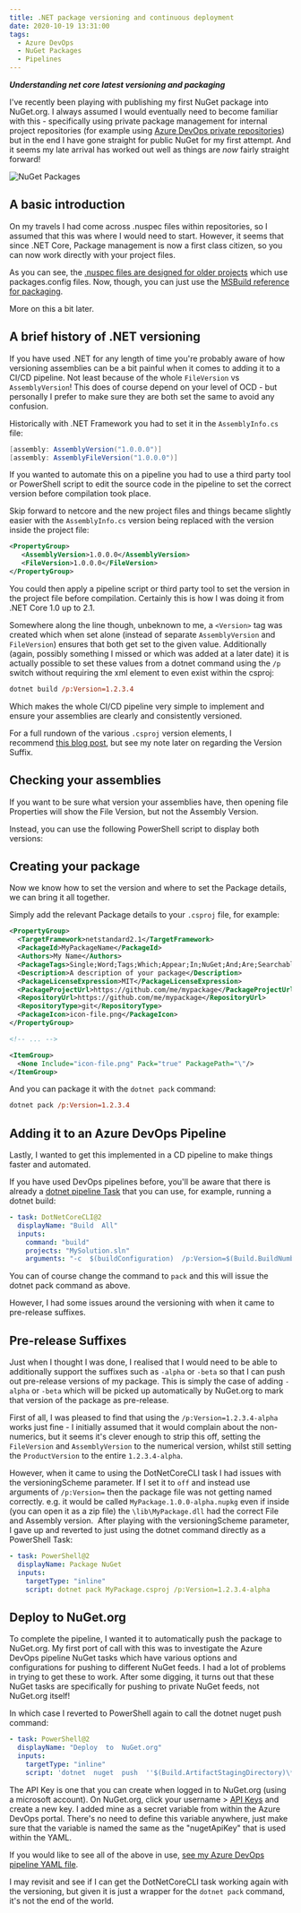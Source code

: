 ```yaml
---
title: .NET package versioning and continuous deployment
date: 2020-10-19 13:31:00
tags:
  - Azure DevOps
  - NuGet Packages
  - Pipelines
---
```


**_Understanding net core latest versioning and packaging_**

I've recently been playing with publishing my first NuGet package into NuGet.org. I always assumed I would eventually need to become familiar with this - specifically using private package management for internal project repositories (for example using [Azure DevOps private repositories](https://docs.microsoft.com/en-us/azure/devops/artifacts/get-started-nuget?view=azure-devops)) but in the end I have gone straight for public NuGet for my first attempt. And it seems my late arrival has worked out well as things are _now_ fairly straight forward!

![NuGet Packages](cartons.png "Source: digital designer https://pixabay.com/users/dapple-designers-7874104/")

## A basic introduction

On my travels I had come across .nuspec files within repositories, so I assumed that this was where I would need to start. However, it seems that since .NET Core, Package management is now a first class citizen, so you can now work directly with your project files.

As you can see, the [.nuspec files are designed for older projects](https://docs.microsoft.com/en-us/nuget/reference/nuspec#project-type-compatibility) which use packages.config files. Now, though, you can just use the [MSBuild reference for packaging](https://docs.microsoft.com/en-us/nuget/reference/msbuild-targets#pack-target).

More on this a bit later.

## A brief history of .NET versioning

If you have used .NET for any length of time you're probably aware of how versioning assemblies can be a bit painful when it comes to adding it to a CI/CD pipeline. Not least because of the whole `FileVersion` vs `AssemblyVersion`! This does of course depend on your level of OCD - but personally I prefer to make sure they are both set the same to avoid any confusion.

Historically with .NET Framework you had to set it in the `AssemblyInfo.cs` file:

```csharp
[assembly: AssemblyVersion("1.0.0.0")]
[assembly: AssemblyFileVersion("1.0.0.0")]
```

If you wanted to automate this on a pipeline you had to use a third party tool or PowerShell script to edit the source code in the pipeline to set the correct version before compilation took place.

Skip forward to netcore and the new project files and things became slightly easier with the `AssemblyInfo.cs` version being replaced with the version inside the project file:

```xml
<PropertyGroup>
   <AssemblyVersion>1.0.0.0</AssemblyVersion>
   <FileVersion>1.0.0.0</FileVersion>
</PropertyGroup>
```

You could then apply a pipeline script or third party tool to set the version in the project file before compilation. Certainly this is how I was doing it from .NET Core 1.0 up to 2.1.

Somewhere along the line though, unbeknown to me, a `<Version>` tag was created which when set alone (instead of separate `AssemblyVersion` and `FileVersion`) ensures that both get set to the given value. Additionally (again, possibly something I missed or which was added at a later date) it is actually possible to set these values from a dotnet command using the `/p` switch without requiring the xml element to even exist within the csproj:

```ps
dotnet build /p:Version=1.2.3.4
```

Which makes the whole CI/CD pipeline very simple to implement and ensure your assemblies are clearly and consistently versioned.

For a full rundown of the various `.csproj` version elements, I recommend [this blog post](https://andrewlock.net/version-vs-versionsuffix-vs-packageversion-what-do-they-all-mean/), but see my note later on regarding the Version Suffix.

## Checking your assemblies

If you want to be sure what version your assemblies have, then opening file Properties will show the File Version, but not the Assembly Version.

Instead, you can use the following PowerShell script to display both versions:

<script src="https://gist.github.com/oatsoda/5f1e7f7e5388810a78905f45007797b9.js"></script>

## Creating your package

Now we know how to set the version and where to set the Package details, we can bring it all together.

Simply add the relevant Package details to your `.csproj` file, for example:

```xml
<PropertyGroup>
  <TargetFramework>netstandard2.1</TargetFramework>
  <PackageId>MyPackageName</PackageId>
  <Authors>My Name</Authors>
  <PackageTags>Single;Word;Tags;Which;Appear;In;NuGet;And;Are;Searchable</PackageTags>
  <Description>A description of your package</Description>
  <PackageLicenseExpression>MIT</PackageLicenseExpression>
  <PackageProjectUrl>https://github.com/me/mypackage</PackageProjectUrl>
  <RepositoryUrl>https://github.com/me/mypackage</RepositoryUrl>
  <RepositoryType>git</RepositoryType>
  <PackageIcon>icon-file.png</PackageIcon>
</PropertyGroup>

<!-- ... -->

<ItemGroup>
  <None Include="icon-file.png" Pack="true" PackagePath="\"/>
</ItemGroup>
```

And you can package it with the `dotnet pack` command:

```ps
dotnet pack /p:Version=1.2.3.4
```

## Adding it to an Azure DevOps Pipeline

Lastly, I wanted to get this implemented in a CD pipeline to make things faster and automated.

If you have used DevOps pipelines before, you'll be aware that there is already a [dotnet pipeline Task](https://docs.microsoft.com/en-us/azure/devops/pipelines/tasks/build/dotnet-core-cli?view=azure-devops) that you can use, for example, running a dotnet build:

```yml
- task: DotNetCoreCLI@2
  displayName: "Build  All"
  inputs:
    command: "build"
    projects: "MySolution.sln"
    arguments: "-c  $(buildConfiguration)  /p:Version=$(Build.BuildNumber)"
```

You can of course change the command to `pack` and this will issue the dotnet pack command as above.

However, I had some issues around the versioning with when it came to pre-release suffixes.

## Pre-release Suffixes

Just when I thought I was done, I realised that I would need to be able to additionally support the suffixes such as `-alpha` or `-beta` so that I can push out pre-release versions of my package. This is simply the case of adding `-alpha` or `-beta` which will be picked up automatically by NuGet.org to mark that version of the package as pre-release.

First of all, I was pleased to find that using the `/p:Version=1.2.3.4-alpha` works just fine - I initially assumed that it would complain about the non-numerics, but it seems it's clever enough to strip this off, setting the `FileVersion` and `AssemblyVersion` to the numerical version, whilst still setting the `ProductVersion` to the entire `1.2.3.4-alpha`.

However, when it came to using the DotNetCoreCLI task I had issues with the versioningScheme parameter. If I set it to `off` and instead use arguments of `/p:Version=` then the package file was not getting named correctly. e.g. it would be called `MyPackage.1.0.0-alpha.nupkg` even if inside (you can open it as a zip file) the `\lib\MyPackage.dll` had the correct File and Assembly version.  After playing with the versioningScheme parameter, I gave up and reverted to just using the dotnet command directly as a PowerShell Task:

```yml
- task: PowerShell@2
  displayName: Package NuGet
  inputs:
    targetType: "inline"
    script: dotnet pack MyPackage.csproj /p:Version=1.2.3.4-alpha
```

## Deploy to NuGet.org

To complete the pipeline, I wanted it to automatically push the package to NuGet.org. My first port of call with this was to investigate the Azure DevOps pipeline NuGet tasks which have various options and configurations for pushing to different NuGet feeds. I had a lot of problems in trying to get these to work. After some digging, it turns out that these NuGet tasks are specifically for pushing to private NuGet feeds, not NuGet.org itself!

In which case I reverted to PowerShell again to call the dotnet nuget push command:

```yml
- task: PowerShell@2
  displayName: "Deploy  to  NuGet.org"
  inputs:
    targetType: "inline"
    script: 'dotnet  nuget  push  ''$(Build.ArtifactStagingDirectory)\*.nupkg''  --api-key  $(nugetApiKey)  --source  ''https://api.nuget.org/v3/index.json'''
```

The API Key is one that you can create when logged in to NuGet.org (using a microsoft account). On NuGet.org, click your username > [API Keys](https://www.nuget.org/account/apikeys) and create a new key. I added mine as a secret variable from within the Azure DevOps portal. There's no need to define this variable anywhere, just make sure that the variable is named the same as the "nugetApiKey" that is used within the YAML.

If you would like to see all of the above in use, [see my Azure DevOps pipeline YAML file](https://github.com/oatsoda/TeePee/blob/main/Release.TeePee.yml).

I may revisit and see if I can get the DotNetCoreCLI task working again with the versioning, but given it is just a wrapper for the `dotnet pack` command, it's not the end of the world.
